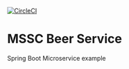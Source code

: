 [![CircleCI](https://circleci.com/gh/AdRusinek/mssc-beer-service.svg?style=svg&circle-token=965707021c287709b360bf57a842bccfb8be3e9b)](https://app.circleci.com/pipelines/github/AdRusinek/mssc-beer-service)

# MSSC Beer Service

Spring Boot Microservice example